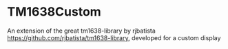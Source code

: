 # TM1638Custom
An extension of the great tm1638-library by rjbatista https://github.com/rjbatista/tm1638-library, developed for a custom display

